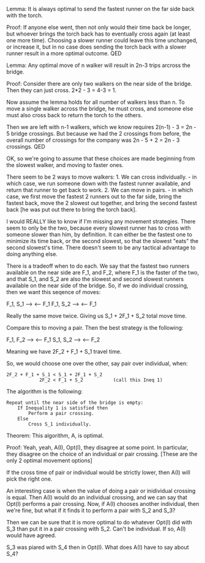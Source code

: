 


Lemma: It is always optimal to send the fastest runner on the far side back with the torch.

Proof: If anyone else went, then not only would their time back be longer, but whoever brings the torch back has to eventually cross again (at least one more time). Choosing a slower runner could leave this time unchanged, or increase it, but in no case does sending the torch back with a slower runner result in a more optimal outcome. QED

Lemma: Any optimal move of n walker will result in 2n-3 trips arcross the bridge.

Proof: Consider there are only two walkers on the near side of the bridge.
Then they can just cross. 2*2 - 3 = 4-3 = 1.

Now assume the lemma holds for all number of walkers less than n.
To move a single walker across the bridge, he must cross, and someone else must also cross back to return the torch to the others.

Then we are left with n-1 walkers, which we know requires 2(n-1) - 3 = 2n - 5 bridge crossings.
But because we had the 2 crossings from before, the overall number of crossings for the company was 2n - 5 + 2 = 2n - 3 crossings. QED

OK, so we're going to assume that these choices are made beginning from the slowest walker, and moving to faster ones.

There seem to be 2 ways to move walkers:
    1. We can cross individually.
        - in which case, we run someone down with the fastest runner available, and return that runner to get back to work.
    2. We can move in pairs.
        - in which case, we first move the fastest 2 runners out to the far side, bring the fastest back, move the 2 slowest out together, and bring the second fastest back [he was put out there to bring the torch back].

I would REALLY like to know if I'm missing any movement strategies.
There seem to only be the two, because every slowest runner has to cross with someone slower than him, by definition.
It can either be the fastest one to minimize its time back, or the second slowest, so that the slowest "eats" the second slowest's time.
There doesn't seem to be any tactical advantage to doing anything else.

There is a tradeoff when to do each.
We say that the fastest two runners available on the near side are F_1, and F_2, where F_1 is the faster of the two, and that S_1, and S_2 are also the slowest and second slowest runners available on the near side of the bridge.
So, if we do individual crossing, then we want this seqence of moves:

F_1, S_1 -->
<-- F_1
F_1, S_2 -->
<-- F_1

Really the same move twice.
Giving us S_1 + 2F_1 + S_2 total move time.

Compare this to moving a pair. Then the best strategy is the following:

F_1, F_2 -->
<-- F_1
S_1, S_2 -->
<-- F_2

Meaning we have 2F_2 + F_1 + S_1 travel time.

So, we would choose one over the other, say pair over individual, when:

    2F_2 + F_1 + S_1 < S_1 + 2F_1 + S_2
                2F_2 < F_1 + S_2           (call this Ineq 1)


The algorithm is the following:

```
Repeat until the near side of the bridge is empty:
    If Inequality 1 is satisfied then
        Perform a pair crossing.
    Else
        Cross S_1 individually.
```

Theorem: This algorithm, A, is optimal.

Proof: Yeah, yeah, A(I), Opt(I), they disagree at some point.
In particular, they disagree on the choice of an individual or pair crossing.
[These are the only 2 optimal movement options]

If the cross time of pair or individual would be strictly lower, then A(I) will pick the right one.

An interesting case is when the value of doing a pair or inidividual crossing is equal.
Then A(I) would do an individual crossing, and we can say that Opt(I) performs a pair crossing.
Now, if A(I) chooses another individual, then we're fine, but what if it finds it to perform a pair with S_2 and S_3?

Then we can be sure that it is more optimal to do whatever Opt(I) did with S_3 than put it in a pair crossing with S_2.
Can't be individual. If so, A(I) would have agreed.

S_3 was piared with S_4 then in Opt(I).
What does A(I) have to say about S_4?